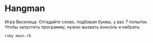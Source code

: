 # Hangman

Игра Виселица. Отгадайте слово, подбирая буквы, у вас 7 попыток.
Чтобы запустить программу, нужно вызвать консоль и набрать:

`ruby main.rb`
